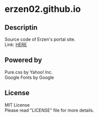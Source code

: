 # erzen02.github.io

## Descriptin

Source code of Erzen's portal site.  
Link: [HERE](https://www.erzen.jp)

## Powered by

Pure.css by Yahoo! Inc.  
Google Fonts by Google

## License

MIT License  
Please read "LICENSE" file for more details.
